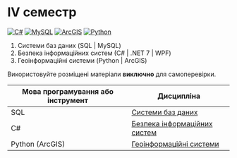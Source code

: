 # IV семестр

[![C#](https://img.shields.io/badge/c%23-purple?style=for-the-badge&logo=csharp&logoColor=white)](#)
[![MySQL](https://img.shields.io/badge/MySQL-4479A1?style=for-the-badge&logo=mysql&logoColor=FFF)](#)
[![ArcGIS](https://img.shields.io/badge/ArcGIS-4285F4?style=for-the-badge&logo=google%20earth&logoColor=white)](#)
[![Python](https://img.shields.io/badge/Python-005494?style=for-the-badge&logo=python&logoColor=yellow)](#)

1. Системи баз даних (SQL | MySQL)
2. Безпека інформаційних систем (С# | .NET 7 | WPF)
3. Геоінформаційні системи (Python | ArcGIS)

Використовуйте розміщені матеріали **виключно** для самоперевірки.


Мова програмування або інструмент   | Дисципліна
----------------------- | -----------------------
SQL | [Системи баз даних](https://github.com/xairaven/kpi_labs/tree/main/4thSemester/Database%20Systems)
C# | [Безпека інформаційних систем](https://github.com/xairaven/kpi_labs/tree/main/4thSemester/Information%20Security)
Python (ArcGIS) | [Геоінформаційні системи](https://github.com/xairaven/kpi_labs/tree/main/4thSemester/Geoinformation%20Systems)
